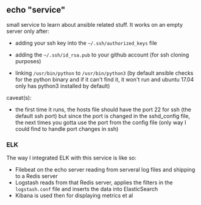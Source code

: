 ## echo "service"

small service to learn about ansible related stuff. It works on an empty server only after:

* adding your ssh key into the ```~/.ssh/authorized_keys``` file

* adding the ```~/.ssh/id_rsa.pub``` to your github account (for ssh cloning purposes) 

* linking ```/usr/bin/python``` to ```/usr/bin/python3``` (by default ansible checks for the python binary and if it can't find it, it won't run and ubuntu 17.04 only has python3 installed by default)

caveat(s): 

* the first time it runs, the hosts file should have the port 22 for ssh (the default ssh port) but since the port is changed in the sshd_config file, the next times you gotta use the port from the config file (only way I could find to handle port changes in ssh)

### ELK

The way I integrated ELK with this service is like so:

- Filebeat on the echo server reading from serveral log files and shipping to a Redis server
- Logstash reads from that Redis server, applies the filters in the `logstash.conf` file and inserts the data into ElasticSearch
- Kibana is used then for displaying metrics et al